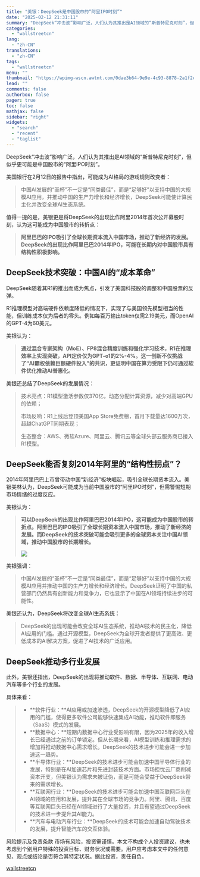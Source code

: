 ```yaml
---
title: "美银：DeepSeek是中国股市的“阿里IPO时刻”"
date: "2025-02-12 21:31:11"
summary: "DeepSeek“冲击波”影响广泛，人们认为其推出是AI领域的“斯普特尼克时刻”，但似乎更可能是中国..."
categories:
  - "wallstreetcn"
lang:
  - "zh-CN"
translations:
  - "zh-CN"
tags:
  - "wallstreetcn"
menu: ""
thumbnail: "https://wpimg-wscn.awtmt.com/0dae3b64-9e9e-4c93-8878-2a1f2e79b64d.jpeg"
lead: ""
comments: false
authorbox: false
pager: true
toc: false
mathjax: false
sidebar: "right"
widgets:
  - "search"
  - "recent"
  - "taglist"
---
```


DeepSeek“冲击波”影响广泛，人们认为其推出是AI领域的“斯普特尼克时刻”，但似乎更可能是中国股市的“阿里IPO时刻”。

美国银行在2月12日的报告中指出，可能成为AI格局的游戏规则改变者：

> 中国AI发展的“圣杯”不一定是“同类最佳”，而是“足够好”以支持中国的大规模AI应用，并推动中国的生产力增长和经济增长，DeepSeek可能使计算民主化并改变全球AI生态系统。

值得一提的是，美银更是将DeepSeek的出现比作阿里2014年首次公开募股时刻，认为这可能成为中国股市的转折点：

> **阿里巴巴的IPO吸引了全球长期资本流入中国市场，推动了新经济的发展。DeepSeek的出现比作阿里巴巴2014年IPO，可能在长期内对中国股市具有结构性积极影响。**

DeepSeek技术突破：中国AI的“成本革命”
------------------------

DeepSeek随着其R1的推出而成为焦点，引发了美国科技股的调整和中国股票的反弹。

R1推理模型对高端硬件依赖度降低的情况下，实现了与美国领先模型相当的性能，但训练成本仅为后者的零头。例如每百万输出token仅需2.19美元，而OpenAI的GPT-4为60美元。

美银认为：

> **通过混合专家架构（MoE）、FP8混合精度训练和强化学习技术，R1在推理效率上实现突破，API定价仅为GPT-o1的2%-4%。这一创新不仅挑战了“AI霸权依赖巨额硬件投入”的共识，更证明中国在算力受限下仍可通过软件优化推动AI普惠化。**

美银还总结了DeepSeek的发展情况：

> 技术亮点：R1模型激活参数仅370亿，动态分配计算资源，减少对高端GPU的依赖；
> 
> 市场反响：R1上线后登顶美国App Store免费榜，首月下载量达1600万次，超越ChatGPT同期表现；
> 
> 生态整合：AWS、微软Azure、阿里云、腾讯云等全球头部云服务商已接入R1模型。

DeepSeek能否复刻2014年阿里的“结构性拐点”？
----------------------------

2014年阿里巴巴上市曾带动中国“新经济”板块崛起，吸引全球长期资本流入。美银美林认为，DeepSeek可能成为当前中国股市的“阿里IPO时刻”，但需警惕短期市场情绪的过度反应。

美银认为：

> **可以DeepSeek的出现比作阿里巴巴2014年IPO，这可能成为中国股市的转折点。阿里巴巴的IPO吸引了全球长期资本流入中国市场，推动了新经济的发展。而DeepSeek的技术突破可能会吸引更多的全球资本关注中国AI领域，推动中国股市的长期增长。**
> 
> ![](https://wpimg-wscn.awtmt.com/9a9a2fd2-e4ef-4491-8548-124bc95a3f4a.png)

美银强调：

> 中国AI发展的“圣杯”不一定是“同类最佳”，而是“足够好”以支持中国的大规模AI应用并推动中国的生产力增长和经济增长。DeepSeek证明了中国的私营部门仍然具有创新能力和竞争力，它也显示了中国在AI领域持续进步的可能性。

美银还认为，DeepSeek将改变全球AI生态系统：

> DeepSeek的出现可能会改变全球AI生态系统，推动AI技术的民主化，降低AI应用的门槛。通过开源模型，DeepSeek为全球开发者提供了更高效、更低成本的AI解决方案，促进了AI技术的广泛应用。

DeepSeek推动多行业发展
---------------

此外，美银还指出，DeepSeek的出现将推动软件、数据、半导体、互联网、电动汽车等多个行业的发展。

具体来看：

> * **软件行业：**AI应用或加速渗透，DeepSeek的开源模型降低了AI应用的门槛，使得更多软件公司能够快速集成AI功能，推动软件即服务（SaaS）模式的发展。
> * **数据中心：**短期内数据中心行业受影响有限，因为2025年的收入增长已经通过之前的订单锁定。但从长期来看，AI模型训练和推理需求的增加将推动数据中心需求增长。DeepSeek的技术进步可能会进一步加速这一趋势。
> * **半导体行业：**DeepSeek的技术进步可能会加速中国半导体行业的发展，特别是在AI加速芯片和先进封装技术方面。市场担忧云厂商削减资本开支，但美银认为需求未被证伪，而是可能会受益于DeepSeek带来的需求增长。
> * **互联网行业：**DeepSeek的技术进步可能会加速中国互联网巨头在AI领域的应用和发展，提升其在全球市场的竞争力。阿里、腾讯、百度等互联网巨头已经在AI领域进行了大量投资，并且有望通过DeepSeek的技术进一步提升其AI能力。
> * **汽车与电动汽车行业：**DeepSeek的技术可能会加速自动驾驶技术的发展，提升智能汽车的交互体验。

风险提示及免责条款
市场有风险，投资需谨慎。本文不构成个人投资建议，也未考虑到个别用户特殊的投资目标、财务状况或需要。用户应考虑本文中的任何意见、观点或结论是否符合其特定状况。据此投资，责任自负。

[wallstreetcn](https://wallstreetcn.com/articles/3740970)
